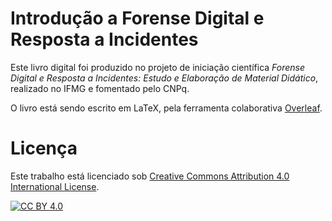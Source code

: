 # Introdução a Forense Digital e Resposta a Incidentes

Este livro digital foi produzido no projeto de iniciação científica _Forense Digital e Resposta a Incidentes: Estudo e Elaboração de Material Didático_, realizado no IFMG e fomentado pelo CNPq.

O livro está sendo escrito em LaTeX, pela ferramenta colaborativa [Overleaf](https://www.overleaf.com/).

# Licença

Este trabalho está licenciado sob [Creative Commons Attribution 4.0 International License][cc-by].

[![CC BY 4.0][cc-by-image]][cc-by]

[cc-by]: http://creativecommons.org/licenses/by/4.0/
[cc-by-image]: https://i.creativecommons.org/l/by/4.0/88x31.png
[cc-by-shield]: https://img.shields.io/badge/License-CC%20BY%204.0-lightgrey.svg
